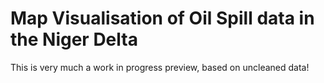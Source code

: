 # Map Visualisation of Oil Spill data in the Niger Delta

This is very much a work in progress preview, based on uncleaned data!
